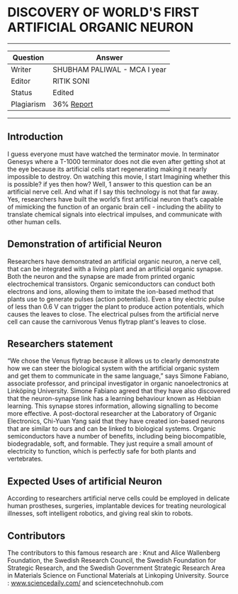 # DISCOVERY OF WORLD'S FIRST ARTIFICIAL ORGANIC NEURON

---

| Question   | Answer                                                            |
| ---------- | ----------------------------------------------------------------- |
| Writer     | SHUBHAM PALIWAL - MCA I year |
| Editor     | RITIK SONI |
| Status     | Edited |
| Plagiarism | 36% [Report](https://github.com/RishPoria/Srijan-2021/blob/f6d16deca3319ea1383e2ff90ec63b868063407b/articles/plagReports/CelestialAI.pdf)|

---

## Introduction

I guess everyone must have watched the terminator movie. In terminator Genesys where a T-1000 terminator does not die even after getting shot at the eye because its artificial cells start regenerating making it nearly impossible to destroy.
On watching this movie, I start Imagining whether this is possible? if yes then how? Well, 1 answer to this question can be an artificial nerve cell.
And what if I say this technology is not that far away. Yes, researchers have built the world’s first artificial neuron that’s capable of mimicking the function of an organic brain cell - including the ability to translate chemical signals into electrical impulses, and communicate with other human cells.

## Demonstration of artificial Neuron

Researchers have demonstrated an artificial organic neuron, a nerve cell, that can be integrated with a living plant and an artificial organic synapse. Both the neuron and the synapse are made from printed organic electrochemical transistors.
Organic semiconductors can conduct both electrons and ions, allowing them to imitate the ion-based method that plants use to generate pulses (action potentials). Even a tiny electric pulse of less than 0.6 V can trigger the plant to produce action potentials, which causes the leaves to close.
The electrical pulses from the artificial nerve cell can cause the carnivorous Venus flytrap plant's leaves to close.

## Researchers statement

“We chose the Venus flytrap because it allows us to clearly demonstrate how we can steer the biological system with the artificial organic system and get them to communicate in the same language,” says Simone Fabiano, associate
professor, and principal investigator in organic nanoelectronics at Linköping University.
Simone Fabiano agreed that they have also discovered that the neuron-synapse link has a learning behaviour known as Hebbian learning. This synapse stores information, allowing signalling to become more effective.
A post-doctoral researcher at the Laboratory of Organic Electronics, Chi-Yuan Yang said that they have created ion-based neurons that are similar to ours and can be linked to biological systems. Organic semiconductors have a number of benefits, including being biocompatible, biodegradable, soft, and formable. They just require a small amount of electricity to function, which is perfectly safe for both plants and vertebrates.

## Expected Uses of artificial Neuron

According to researchers artificial nerve cells could be employed in delicate human prostheses, surgeries, implantable devices for treating neurological illnesses, soft intelligent robotics, and giving real skin to robots.

## Contributors

The contributors to this famous research are : Knut and Alice Wallenberg Foundation, the Swedish Research Council, the Swedish Foundation for Strategic Research, and the Swedish Government Strategic Research Area in Materials Science on Functional Materials at Linkoping University. 
Source : www.sciencedaily.com/ and sciencetechnohub.com
